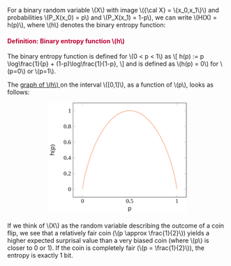 <p>For a <a title="A binary random variable is a random variable that can take on two values." data-tooltip='{"tooltipClass":"popover popover-padded", "position":"right"}'>binary random variable</a> \(X\) with image \({\cal X} = \{x_0,x_1\}\) and probabilities \(P_X(x_0) = p\) and \(P_X(x_1) = 1-p\), we can write \(H(X) = h(p)\), where \(h\) denotes the binary entropy function:</p>
<div class="content-box pad-box-mini border border-trbl border-round">
<h4 style="color: #bc0031;"><strong>Definition: Binary entropy function \(h\)</strong></h4>
<p>The binary entropy function is defined for \(0 &lt; p &lt; 1\) as \[ h(p) := p \log\frac{1}{p} + (1-p)\log\frac{1}{1-p}, \] and is defined as \(h(p) = 0\) for \(p=0\) or \(p=1\).</p>
</div>
<p>The <a href="https://www.wolframalpha.com/input/?i=Plot%5B-p*log2(p)-(1-p)*log2(1-p),+p%3D0..1%5D">graph of \(h\) </a>on the interval \([0,1]\), as a function of \(p\), looks as follows:</p>
<p style="text-align: center;"><a class="instructure_file_link" title="fig-binary-entropy-1.svg" href="/docs/public/img/46125/download?verifier=S390kKrlAnalczK4QkRCvq5f1CJ7JectfRO2Yjy1&amp;wrap=1" data-api-endpoint="https://canvas.uva.nl/api/v1/courses/2205/files/46125" data-api-returntype="File"><img style="border: 0px solid #000000; padding: 2px;" src="/docs/public/img/46125?verifier=S390kKrlAnalczK4QkRCvq5f1CJ7JectfRO2Yjy1" alt="plot of binary entropy" width="318" height="254" data-api-endpoint="https://canvas.uva.nl/api/v1/courses/2205/files/46125" data-api-returntype="File"></a></p>
<p style="text-align: left;">If we think of \(X\) as the random variable describing the outcome of a coin flip, we see that a relatively fair coin (\(p \approx \frac{1}{2}\)) yields a higher expected surprisal value than a very biased coin (where \(p\) is closer to 0 or 1). If the coin is completely fair (\(p = \frac{1}{2}\)), the entropy is exactly 1 bit.</p>
<p> </p>